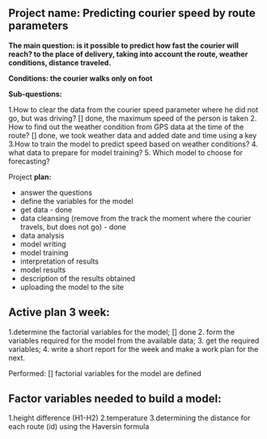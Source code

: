 ## Project name: Predicting courier speed by route parameters

**The main question: is it possible to predict how fast the courier will reach?
to the place of delivery, taking into account the route, weather conditions, distance traveled.**

**Conditions: the courier walks only on foot**

**Sub-questions:**

1.How to clear the data from the courier speed parameter where he did not go, but was driving?
[] done, the maximum speed of the person is taken
2. How to find out the weather condition from GPS data at the time of the route?
[] done, we took weather data and added date and time using a key
3.How to train the model to predict speed based on weather conditions?
4. what data to prepare for model training?
5. Which model to choose for forecasting?

Project **plan:**

* answer the questions
* define the variables for the model
* get data - done
* data cleansing (remove from the track the moment where the courier travels, but does not go) - done
* data analysis
* model writing
* model training
* interpretation of results
* model results
* description of the results obtained
* uploading the model to the site

## Active plan 3 week:

1.determine the factorial variables for the model; [] done
2. form the variables required for the model from the available data;
3. get the required variables;
4. write a short report for the week and make a work plan for the next.

Performed:
[] factorial variables for the model are defined

## Factor variables needed to build a model:
1.height difference (H1-H2)
2.temperature
3.determining the distance for each route (id) using the Haversin formula
